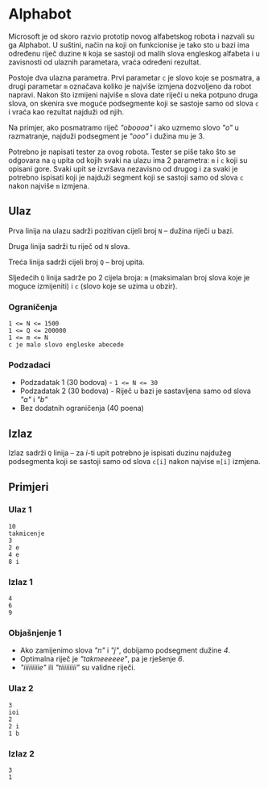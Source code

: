 # Alphabot
Microsoft je od skoro razvio prototip novog alfabetskog robota i nazvali su ga Alphabot. U suštini, način na koji on funkcionise je tako sto u bazi ima određenu riječ duzine `N` koja se sastoji od malih slova engleskog alfabeta i u zavisnosti od ulaznih parametara, vraća određeni rezultat.

Postoje dva ulazna parametra. Prvi parametar `c` je slovo koje se posmatra, a drugi parametar `m` označava koliko je najviše izmjena dozvoljeno da robot napravi. Nakon što izmijeni najviše `m` slova date riječi u neka potpuno druga slova, on skenira sve moguće podsegmente koji se sastoje samo od slova `c` i vraća kao rezultat najduži od njih. 

Na primjer, ako posmatramo riječ *"oboooa"* i ako uzmemo slovo *"o"* u razmatranje, najduži podsegment je *"ooo"* i dužina mu je 3.

Potrebno je napisati tester za ovog robota. Tester se piše tako što se odgovara na `q` upita od kojih svaki na ulazu ima 2 parametra: `m` i `c` koji su opisani gore. Svaki upit se izvršava nezavisno od drugog i za svaki je potrebno ispisati koji je najduži segment koji se sastoji samo od slova `c` nakon najviše `m` izmjena.

## Ulaz
Prva linija na ulazu sadrži pozitivan cijeli broj `N` – dužina riječi u bazi.

Druga linija sadrži tu riječ od `N` slova.

Treća linija sadrži cijeli broj `Q` – broj upita.

Sljedećih `Q` linija sadrže po 2 cijela broja: `m` (maksimalan broj slova koje je moguce izmijeniti) i `c` (slovo koje se uzima u obzir).

### Ograničenja
```
1 <= N <= 1500
1 <= Q <= 200000
1 <= m <= N
c je malo slovo engleske abecede
```
### Podzadaci
* Podzadatak 1 (30 bodova) - `1 <= N <= 30`
* Podzadatak 2 (30 bodova) - Riječ u bazi je sastavljena samo od slova *"a"* i *"b"*
* Bez dodatnih ograničenja (40 poena)

## Izlaz
Izlaz sadrži `Q` linija – za *i*-ti upit potrebno je ispisati duzinu najdužeg podsegmenta koji se sastoji samo od slova `c[i]` nakon najvise `m[i]` izmjena.

## Primjeri
### Ulaz 1
```
10
takmicenje
3
2 e
4 e
8 i
```
### Izlaz 1
```
4
6
9
```
### Objašnjenje 1
* Ako zamijenimo slova *"n"* i *"j"*, dobijamo podsegment dužine *4*.
* Optimalna riječ je *"takmeeeeee"*, pa je rješenje *6*.
* *"iiiiiiiiie"* ili *"tiiiiiiiii"* su validne riječi.
### Ulaz 2
```
3
ioi
2
2 i
1 b
```
### Izlaz 2
```
3
1
```
